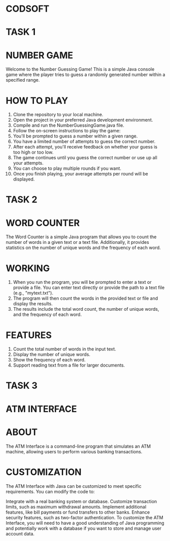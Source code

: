 # CODSOFT
# TASK 1
# NUMBER GAME
Welcome to the Number Guessing Game! This is a simple Java console game where the player tries to guess a randomly generated number within a specified range.

# HOW TO PLAY
1. Clone the repository to your local machine.
2. Open the project in your preferred Java development environment.
3. Compile and run the NumberGuessingGame.java file.
4. Follow the on-screen instructions to play the game:
5. You'll be prompted to guess a number within a given range.
6. You have a limited number of attempts to guess the correct number.
7. After each attempt, you'll receive feedback on whether your guess is too high or too low.
8. The game continues until you guess the correct number or use up all your attempts.
9. You can choose to play multiple rounds if you want.
10. Once you finish playing, your average attempts per round will be displayed.


# TASK 2
# WORD COUNTER
The Word Counter is a simple Java program that allows you to count the number of words in a given text or a text file. Additionally, it provides statistics on the number of unique words and the frequency of each word.

# WORKING
1. When you run the program, you will be prompted to enter a text or provide a file. You can enter text directly or provide the path to a text file (e.g., "mytext.txt").
2. The program will then count the words in the provided text or file and display the results.
3. The results include the total word count, the number of unique words, and the frequency of each word.

# FEATURES
1. Count the total number of words in the input text.
2. Display the number of unique words.
3. Show the frequency of each word.
4. Support reading text from a file for larger documents.


# TASK 3
# ATM INTERFACE
# ABOUT 
The ATM Interface is a command-line program that simulates an ATM machine, allowing users to perform various banking transactions.

# CUSTOMIZATION
The ATM Interface with Java can be customized to meet specific requirements. You can modify the code to:

Integrate with a real banking system or database.
Customize transaction limits, such as maximum withdrawal amounts.
Implement additional features, like bill payments or fund transfers to other banks.
Enhance security features, such as two-factor authentication.
To customize the ATM Interface, you will need to have a good understanding of Java programming and potentially work with a database if you want to store and manage user account data.
